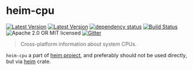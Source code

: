 # heim-cpu

[![Latest Version](https://img.shields.io/crates/v/heim-cpu.svg)](https://crates.io/crates/heim-cpu)
[![Latest Version](https://docs.rs/heim-cpu/badge.svg)](https://docs.rs/heim-cpu)
[![dependency status](https://deps.rs/crate/heim-cpu/0.0.8/status.svg)](https://deps.rs/crate/heim-cpu/0.0.8)
[![Build Status](https://dev.azure.com/heim-rs/heim/_apis/build/status/heim-rs.heim?branchName=master)](https://dev.azure.com/heim-rs/heim/_build/latest?definitionId=1&branchName=master)
![Apache 2.0 OR MIT licensed](https://img.shields.io/badge/license-Apache2.0%2FMIT-blue.svg)
[![Gitter](https://badges.gitter.im/heim-rs/heim.svg)](https://gitter.im/heim-rs/heim)

> Cross-platform information about system CPUs.

`heim-cpu` a part of [heim project](https://github.com/heim-rs),
and preferably should not be used directly,
but via [heim](https://crates.io/crates/heim) crate.
